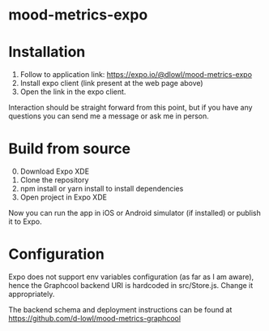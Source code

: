 # mood-metrics-expo

# Installation
1. Follow to application link: https://expo.io/@dlowl/mood-metrics-expo
2. Install expo client (link present at the web page above)
3. Open the link in the expo client.

Interaction should be straight forward from this point, but if you have any questions you can send me a message or ask me in person.

# Build from source
0. Download Expo XDE
1. Clone the repository
2. npm install or yarn install to install dependencies
3. Open project in Expo XDE

Now you can run the app in iOS or Android simulator (if installed) or publish it to Expo.

# Configuration
Expo does not support env variables configuration (as far as I am aware), hence the Graphcool backend URI is hardcoded in src/Store.js. Change it appropriately. 

The backend schema and deployment instructions can be found at <https://github.com/d-lowl/mood-metrics-graphcool>
